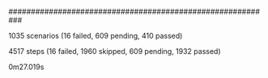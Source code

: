 
###########################################################

1035 scenarios (16 failed, 609 pending, 410 passed)

4517 steps (16 failed, 1960 skipped, 609 pending, 1932 passed)

0m27.019s
